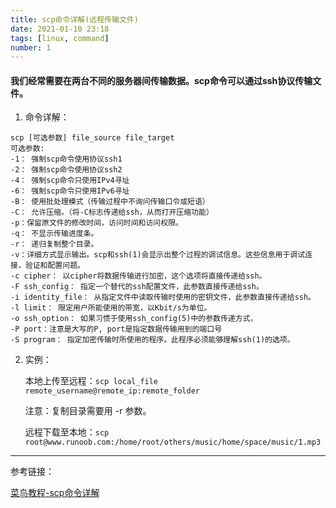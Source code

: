 ```yaml
---
title: scp命令详解(远程传输文件)
date: 2021-01-10 23:18
tags: [linux, command]
number: 1
---
```


#### 我们经常需要在两台不同的服务器间传输数据。scp命令可以通过ssh协议传输文件。

1. 命令详解：

```shell
scp [可选参数] file_source file_target 
可选参数:
-1： 强制scp命令使用协议ssh1
-2： 强制scp命令使用协议ssh2
-4： 强制scp命令只使用IPv4寻址
-6： 强制scp命令只使用IPv6寻址
-B： 使用批处理模式（传输过程中不询问传输口令或短语）
-C： 允许压缩。（将-C标志传递给ssh，从而打开压缩功能）
-p：保留原文件的修改时间，访问时间和访问权限。
-q： 不显示传输进度条。
-r： 递归复制整个目录。
-v：详细方式显示输出。scp和ssh(1)会显示出整个过程的调试信息。这些信息用于调试连接，验证和配置问题。
-c cipher： 以cipher将数据传输进行加密，这个选项将直接传递给ssh。
-F ssh_config： 指定一个替代的ssh配置文件，此参数直接传递给ssh。
-i identity_file： 从指定文件中读取传输时使用的密钥文件，此参数直接传递给ssh。
-l limit： 限定用户所能使用的带宽，以Kbit/s为单位。
-o ssh_option： 如果习惯于使用ssh_config(5)中的参数传递方式，
-P port：注意是大写的P, port是指定数据传输用到的端口号
-S program： 指定加密传输时所使用的程序。此程序必须能够理解ssh(1)的选项。
```

2. 实例：

   本地上传至远程：`scp local_file remote_username@remote_ip:remote_folder `

   注意：复制目录需要用 -r 参数。

   远程下载至本地：`scp root@www.runoob.com:/home/root/others/music/home/space/music/1.mp3 `



------

参考链接：

[菜鸟教程-scp命令详解](https://www.runoob.com/linux/linux-comm-scp.html)

